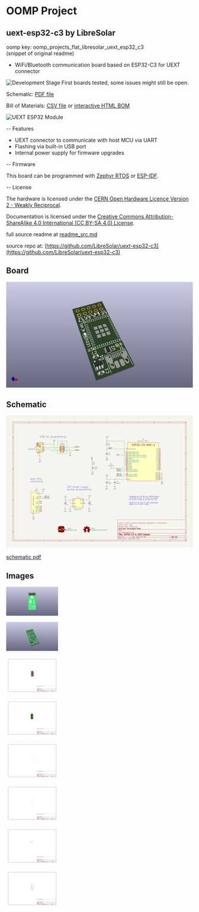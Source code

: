 # OOMP Project  
## uext-esp32-c3  by LibreSolar  
  
oomp key: oomp_projects_flat_libresolar_uext_esp32_c3  
(snippet of original readme)  
  
- WiFi/Bluetooth communication board based on ESP32-C3 for UEXT connector  
  
![Development Stage](https://img.shields.io/badge/development%20stage-beta-orange.svg) First boards tested, some issues might still be open.  
  
Schematic: [PDF file](build/uext-esp32-c3.pdf)  
  
Bill of Materials: [CSV file](build/uext-esp32-c3_bom.csv) or [interactive HTML BOM](https://libre.solar/uext-esp32-c3/build/uext-esp32-c3_ibom.html)  
  
![UEXT ESP32 Module](build/uext-esp32-c3.png)  
  
-- Features  
  
- UEXT connector to communicate with host MCU via UART  
- Flashing via built-in USB port  
- Internal power supply for firmware upgrades  
  
-- Firmware  
  
This board can be programmed with [Zephyr RTOS](https://docs.zephyrproject.org/latest/) or [ESP-IDF](https://docs.espressif.com/projects/esp-idf/en/latest/esp32c3/get-started/index.html).  
  
-- License  
  
The hardware is licensed under the [CERN Open Hardware Licence Version 2 - Weakly Reciprocal](LICENCE).  
  
Documentation is licensed under the [Creative Commons Attribution-ShareAlike 4.0 International (CC BY-SA 4.0) License](https://creativecommons.org/licenses/by-sa/4.0/).  
  
  full source readme at [readme_src.md](readme_src.md)  
  
source repo at: [https://github.com/LibreSolar/uext-esp32-c3](https://github.com/LibreSolar/uext-esp32-c3)  
## Board  
  
[![working_3d.png](working_3d_600.png)](working_3d.png)  
## Schematic  
  
[![working_schematic.png](working_schematic_600.png)](working_schematic.png)  
  
[schematic pdf](working_schematic.pdf)  
## Images  
  
[![working_3D_bottom.png](working_3D_bottom_140.png)](working_3D_bottom.png)  
  
[![working_3D_top.png](working_3D_top_140.png)](working_3D_top.png)  
  
[![working_assembly_page_01.png](working_assembly_page_01_140.png)](working_assembly_page_01.png)  
  
[![working_assembly_page_02.png](working_assembly_page_02_140.png)](working_assembly_page_02.png)  
  
[![working_assembly_page_03.png](working_assembly_page_03_140.png)](working_assembly_page_03.png)  
  
[![working_assembly_page_04.png](working_assembly_page_04_140.png)](working_assembly_page_04.png)  
  
[![working_assembly_page_05.png](working_assembly_page_05_140.png)](working_assembly_page_05.png)  
  
[![working_assembly_page_06.png](working_assembly_page_06_140.png)](working_assembly_page_06.png)  
